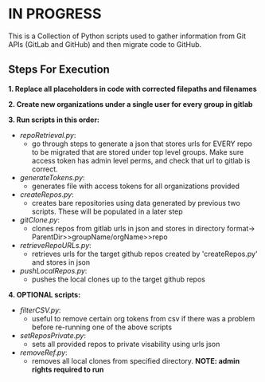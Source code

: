 # __IN PROGRESS__
This is a Collection of Python scripts used to gather information from Git APIs (GitLab and GitHub) and then migrate code to GitHub.

## Steps For Execution
__1. Replace all placeholders in code with corrected filepaths and filenames__

__2. Create new organizations under a single user for every group in gitlab__

__3. Run scripts in this order:__
   - _repoRetrieval.py_:
     - go through steps to generate a json that stores urls for EVERY repo to be migrated that are stored under top level groups. Make sure access token has admin level perms, and check that url to gitlab is correct.
   - _generateTokens.py_:
     - generates file with access tokens for all organizations provided
   - _createRepos.py_:
     - creates bare repositories using data generated by previous two scripts. These will be populated in a later step
   - _gitClone.py_:
     - clones repos from gitlab urls in json and stores in directory format-> ParentDir>>groupName/orgName>>repo
   - _retrieveRepoURLs.py_:
     - retrieves urls for the target github repos created by 'createRepos.py' and stores in json
   - _pushLocalRepos.py_:
     - pushes the local clones up to the target github repos
     
__4. OPTIONAL scripts:__
   - _filterCSV.py_:
     - useful to remove certain org tokens from csv if there was a problem before re-running one of the above scripts
   - _setReposPrivate.py_:
     - sets all provided repos to private visability using urls json
   - _removeRef.py_:
     - removes all local clones from specified directory. __NOTE: admin rights required to run__
     
